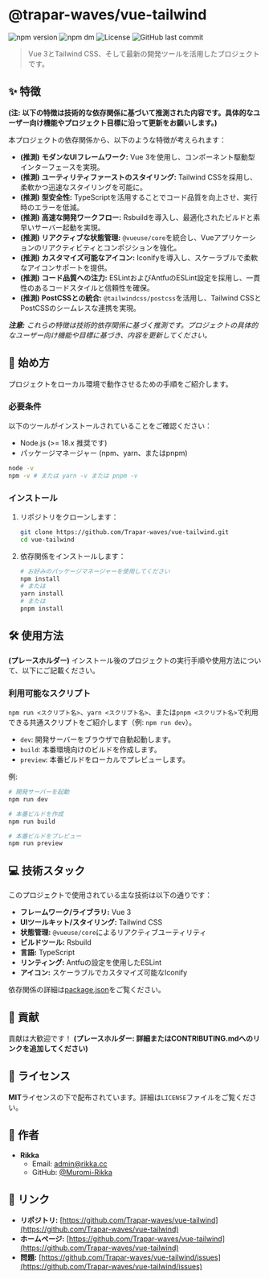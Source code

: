 # @trapar-waves/vue-tailwind

![npm version](https://img.shields.io/npm/v/@trapar-waves/vue-tailwind)
![npm dm](https://img.shields.io/npm/dm/@trapar-waves/vue-tailwind)
![License](https://img.shields.io/badge/license-MIT-green)
![GitHub last commit](https://img.shields.io/github/last-commit/Trapar-waves/vue-tailwind)

> Vue 3とTailwind CSS、そして最新の開発ツールを活用したプロジェクトです。

## ✨ 特徴

**(注: 以下の特徴は技術的な依存関係に基づいて推測された内容です。具体的なユーザー向け機能やプロジェクト目標に沿って更新をお願いします。)**

本プロジェクトの依存関係から、以下のような特徴が考えられます：

* **(推測)** **モダンなUIフレームワーク:** Vue 3を使用し、コンポーネント駆動型インターフェースを実現。
* **(推測)** **ユーティリティファーストのスタイリング:** Tailwind CSSを採用し、柔軟かつ迅速なスタイリングを可能に。
* **(推測)** **型安全性:** TypeScriptを活用することでコード品質を向上させ、実行時のエラーを低減。
* **(推測)** **高速な開発ワークフロー:** Rsbuildを導入し、最適化されたビルドと素早いサーバー起動を実現。
* **(推測)** **リアクティブな状態管理:** `@vueuse/core`を統合し、Vueアプリケーションのリアクティビティとコンポジションを強化。
* **(推測)** **カスタマイズ可能なアイコン:** Iconifyを導入し、スケーラブルで柔軟なアイコンサポートを提供。
* **(推測)** **コード品質への注力:** ESLintおよびAntfuのESLint設定を採用し、一貫性のあるコードスタイルと信頼性を確保。
* **(推測)** **PostCSSとの統合:** `@tailwindcss/postcss`を活用し、Tailwind CSSとPostCSSのシームレスな連携を実現。

***注意:** これらの特徴は技術的依存関係に基づく推測です。プロジェクトの具体的なユーザー向け機能や目標に基づき、内容を更新してください。*

## 🚀 始め方

プロジェクトをローカル環境で動作させるための手順をご紹介します。

### 必要条件

以下のツールがインストールされていることをご確認ください：
* Node.js (>= 18.x 推奨です)
* パッケージマネージャー (npm、yarn、またはpnpm)
```bash
node -v
npm -v # または yarn -v または pnpm -v
```

### インストール

1. リポジトリをクローンします：
    ```bash
    git clone https://github.com/Trapar-waves/vue-tailwind.git
    cd vue-tailwind
    ```
2. 依存関係をインストールします：
    ```bash
    # お好みのパッケージマネージャーを使用してください
    npm install
    # または
    yarn install
    # または
    pnpm install
    ```

## 🛠️ 使用方法

**(プレースホルダー)** インストール後のプロジェクトの実行手順や使用方法について、以下にご記載ください。

### 利用可能なスクリプト

`npm run <スクリプト名>`、`yarn <スクリプト名>`、または`pnpm <スクリプト名>`で利用できる共通スクリプトをご紹介します（例: `npm run dev`）。

* `dev`: 開発サーバーをブラウザで自動起動します。
* `build`: 本番環境向けのビルドを作成します。
* `preview`: 本番ビルドをローカルでプレビューします。

例:
```bash
# 開発サーバーを起動
npm run dev

# 本番ビルドを作成
npm run build

# 本番ビルドをプレビュー
npm run preview
```

## 💻 技術スタック

このプロジェクトで使用されている主な技術は以下の通りです：
* **フレームワーク/ライブラリ:** Vue 3
* **UIツールキット/スタイリング:** Tailwind CSS
* **状態管理:** `@vueuse/core`によるリアクティブユーティリティ
* **ビルドツール:** Rsbuild
* **言語:** TypeScript
* **リンティング:** Antfuの設定を使用したESLint
* **アイコン:** スケーラブルでカスタマイズ可能なIconify

依存関係の詳細は[package.json](package.json)をご覧ください。

## 🤝 貢献

貢献は大歓迎です！ **(プレースホルダー: 詳細またはCONTRIBUTING.mdへのリンクを追加してください)**

## 📄 ライセンス

**MIT**ライセンスの下で配布されています。詳細は`LICENSE`ファイルをご覧ください。

## 👤 作者

* **Rikka**
    * Email: [admin@rikka.cc](mailto:admin@rikka.cc)
    * GitHub: [@Muromi-Rikka](https://github.com/Muromi-Rikka)

## 🔗 リンク

* **リポジトリ:** [https://github.com/Trapar-waves/vue-tailwind](https://github.com/Trapar-waves/vue-tailwind)
* **ホームページ:** [https://github.com/Trapar-waves/vue-tailwind](https://github.com/Trapar-waves/vue-tailwind)
* **問題:** [https://github.com/Trapar-waves/vue-tailwind/issues](https://github.com/Trapar-waves/vue-tailwind/issues)
